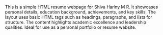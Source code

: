 This is a simple HTML resume webpage for Shiva Hariny M R.
It showcases personal details, education background, achievements, and key skills.
The layout uses basic HTML tags such as headings, paragraphs, and lists for structure.
The content highlights academic excellence and leadership qualities.
Ideal for use as a personal portfolio or resume website.
